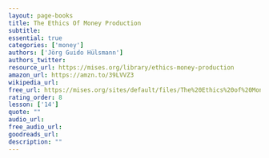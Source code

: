 ```yaml
---
layout: page-books
title: The Ethics Of Money Production
subtitle: 
essential: true
categories: ['money']
authors: ['Jörg Guido Hülsmann']
authors_twitter: 
resource_url: https://mises.org/library/ethics-money-production
amazon_url: https://amzn.to/39LVVZ3
wikipedia_url: 
free_url: https://mises.org/sites/default/files/The%20Ethics%20of%20Money%20Production_2.pdf
rating_order: 8
lesson: ['14']
quote: ""
audio_url: 
free_audio_url: 
goodreads_url: 
description: ""
---
```

